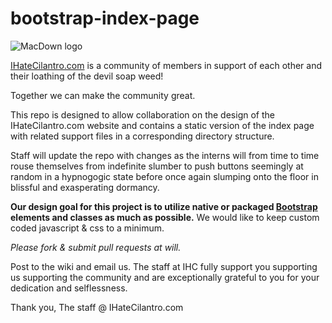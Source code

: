 # bootstrap-index-page

![MacDown logo](http://www.ihatecilantro.com/images/cilantro_no.jpg)

[IHateCilantro.com](http://www.ihatecilantro.com) is a community of members in support of each other and their loathing of the devil soap weed!

Together we can make the community great.

This repo is designed to allow collaboration on the design of the IHateCilantro.com website and contains a static version of the index page with related support files in a corresponding directory structure.

Staff will update the repo with changes as the interns will from time to time rouse themselves from indefinite slumber to push buttons seemingly at random in a hypnogogic state before once again slumping onto the floor in blissful and exasperating dormancy.

**Our design goal for this project is to utilize native or packaged [Bootstrap](http://getbootstrap.com/) elements and classes as much as possible.** We would like to keep custom coded javascript & css to a minimum.

*Please fork & submit pull requests at will.*

Post to the wiki and email us. The staff at IHC fully support you supporting us supporting the community and are exceptionally grateful to you for your dedication and selflessness.

Thank you,
The staff @ IHateCilantro.com